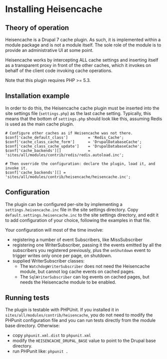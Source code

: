Installing Heisencache
======================

Theory of operation
-------------------

Heisencache is a Drupal 7 cache plugin. As such, it is implemented within a
module package and is not a module itself. The sole role of the module is to
provide an administrative UI at some point.

Heisencache works by intercepting ALL cache settings and inserting itself as a
transparent proxy in front of the other caches, which it invokes on behalf of
the client code invoking cache operations.

Note that this plugin requires PHP >= 5.3.

Installation example
--------------------

In order to do this, the Heisencache cache plugin must be inserted into the
site settings file (`settings.php`) as the last cache setting. Typically, this
means that the bottom of `settings.php` should look like this, assuming Redis is
used as the main cache plugin.

    # Configure other caches as if Heisencache was not there.
    $conf['cache_default_class']         = 'Redis_Cache';
    $conf['cache_class_cache_form']      = 'DrupalDatabaseCache';
    $conf['cache_class_cache_update']    = 'DrupalDatabaseCache';
    $conf['cache_backends'][]            = 'sites/all/modules/contrib/redis/redis.autoload.inc';

    # Then override the configuration: declare the plugin, load it, and invoke it.
    $conf['cache_backends'][] = 'sites/all/modules/contrib/heisencache/heisencache.inc';


Configuration
-------------

The plugin can be configured per-site by implementing a `settings.heisencache.inc`
file in the site settings directory. Copy `default.settings.heisencache.inc` to
the site settings directory, and edit it to add configuration of your choice,
following the examples in that file.

Your configuration will most of the time involve:

  * registering a number of event Subscribers, like MissSubscriber
  * registering one WriterSubscriber, passing it the events emitted by all
    the subscribers you registered previously, plus the `onShutdown` event to
    trigger writes only once per page, on shutdown.
  * supplied WriterSubscriber classes:
    * The `WatchdogWriterSubscriber` does not need the Heisencache module, but
      cannot log cache events on cached pages.
    * The `SqlWriterSubscriber` can log events on cached pages, but needs the
      Heisencache module to be enabled.

Running tests
-------------

The plugin is testable with PHPUnit. If you installed it in
`sites/all/modules/contrib/heisencache`, you do not need to modify the PHPunit
configuration file and you can run tests directly from the module base
directory. Otherwise:

- copy `phpunit.xml.dist` to `phpunit.xml`
- modify the `HEISENCACHE_DRUPAL_BASE` value to point to the Drupal base directory.
- run PHPunit like: `phpunit .`